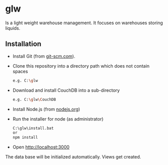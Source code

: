 # glw
Is a light weight warehouse management. It focuses on warehouses storing liquids.

## Installation
* Install Git (from [git-scm.com](https://git-scm.com/downloads/)).

* Clone this repository into a directory path which does not contain spaces
    ```sh
    e.g. C:\glw
    ```

* Download and install CouchDB into a sub-directory
    ```sh
    e.g. C:\glw\CouchDB
    ```

* Install Node.js (from [nodejs.org](http://nodejs.org/))

* Run the installer for node (as administrator)
    ```sh
    C:\glw\install.bat
    or
    npm install
    ```

* Open [http://localhost:3000](http://localhost:3000)

The data base will be initialized automatically. Views get created.